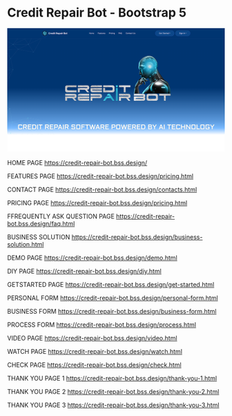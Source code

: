 # Credit Repair Bot - Bootstrap 5

![alt text](https://github.com/HashJProgramming/Credit-Repair-Bot/raw/master/screenshot.png)

HOME PAGE
https://credit-repair-bot.bss.design/

FEATURES PAGE
https://credit-repair-bot.bss.design/pricing.html

CONTACT PAGE
https://credit-repair-bot.bss.design/contacts.html

PRICING PAGE
https://credit-repair-bot.bss.design/pricing.html

FFREQUENTLY ASK QUESTION PAGE
https://credit-repair-bot.bss.design/faq.html

BUSINESS SOLUTION
https://credit-repair-bot.bss.design/business-solution.html

DEMO PAGE
https://credit-repair-bot.bss.design/demo.html

DIY PAGE
https://credit-repair-bot.bss.design/diy.html

GETSTARTED PAGE
https://credit-repair-bot.bss.design/get-started.html

PERSONAL FORM
https://credit-repair-bot.bss.design/personal-form.html

BUSINESS FORM
https://credit-repair-bot.bss.design/business-form.html

PROCESS FORM
https://credit-repair-bot.bss.design/process.html

VIDEO PAGE
https://credit-repair-bot.bss.design/video.html

WATCH PAGE
https://credit-repair-bot.bss.design/watch.html

CHECK PAGE
https://credit-repair-bot.bss.design/check.html

THANK YOU PAGE 1
https://credit-repair-bot.bss.design/thank-you-1.html

THANK YOU PAGE 2
https://credit-repair-bot.bss.design/thank-you-2.html

THANK YOU PAGE 3
https://credit-repair-bot.bss.design/thank-you-3.html
